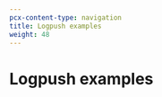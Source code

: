 ```yaml
---
pcx-content-type: navigation
title: Logpush examples
weight: 48
---
```


# Logpush examples

<DirectoryListing path="/reference/logpush-api-configuration/examples"/>
